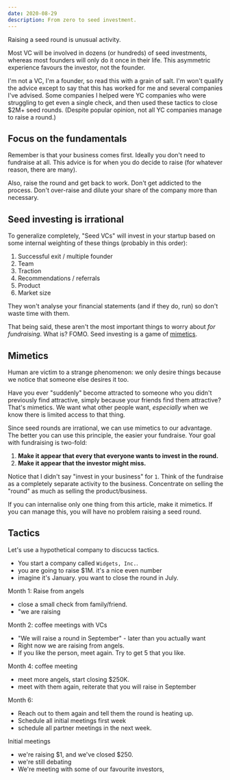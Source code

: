```yaml
---
date: 2020-08-29
description: From zero to seed investment.
---
```


Raising a seed round is unusual activity. 

Most VC will be involved in dozens (or hundreds) of seed investments, whereas most founders will only do it once in their life. This asymmetric experience favours the investor, not the founder.

I'm not a VC, I'm a founder, so read this with a grain of salt. I'm won't qualify the advice except to say that this has worked for me and several companies I've advised. Some companies I helped were YC companies who were struggling to get even a single check, and then used these tactics to close $2M+ seed rounds. (Despite popular opinion, not all YC companies manage to raise a round.)


## Focus on the fundamentals 

Remember is that your business comes first. Ideally you don't need to fundraise at all. This advice is for when you do decide to raise (for whatever reason, there are many).

Also, raise the round and get back to work. Don't get addicted to the process. Don't over-raise and dilute your share of the company more than necessary.

## Seed investing is irrational 

To generalize completely, "Seed VCs" will invest in your startup based on some internal weighting of these things (probably in this order):

1. Successful exit / multiple founder
2. Team 
3. Traction
4. Recommendations / referrals
5. Product
6. Market size

They won't analyse your financial statements (and if they do, run) so don't waste time with them.

That being said, these aren't the most important things to worry about *for fundraising*.
What is? FOMO. Seed investing is a game of [mimetics](/knowledge/mimetic-theory.md).

## Mimetics

Human are victim to a strange phenomenon: we only desire things because we notice that someone else desires it too. 

Have you ever "suddenly" become attracted to someone who you didn't previously find attractive, simply because your friends find them attractive? That's mimetics. We want what other people want, _especially_ when we know there is limited access to that thing.

Since seed rounds are irrational, we can use mimetics to our advantage. The better you can use this principle, the easier your fundraise. Your goal with fundraising is two-fold:

1. **Make it appear that every that everyone wants to invest in the round.**
2. **Make it appear that the investor might miss.**

Notice that I didn't say "invest in your business" for `1`. Think of the fundraise as a completely separate activity to the business. Concentrate on selling the "round" as much as selling the product/business.

If you can internalise only one thing from this article, make it mimetics. If you can manage this, you will have no problem raising a seed round.



## Tactics

Let's use a hypothetical company to discucss tactics.  

- You start a company called `Widgets, Inc.`.
- you are going to raise $1M. it's a nice even number
- imagine it's January. you want to close the round in July.


Month 1: Raise from angels

- close a small check from family/friend.
- "we are raising 


Month 2: coffee meetings with VCs

- "We will raise a round in September" - later than you actually want
- Right now we are raising from angels.
- If you like the person, meet again. Try to get 5 that you like.


Month 4: coffee meeting

- meet more angels, start closing $250K.
- meet with them again, reiterate that you will raise in September


Month 6: 

- Reach out to them again and tell them the round is heating up. 
- Schedule all initial meetings first week
- schedule all partner meetings in the next week.


Initial meetings 

- we're raising $1, and we've closed $250. 
- we're still debating 
- We're meeting with some of our favourite investors,